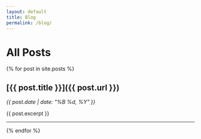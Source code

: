 ```yaml
---
layout: default
title: Blog
permalink: /blog/
---
```


# All Posts

{% for post in site.posts %}
## [{{ post.title }}]({{ post.url }})
*{{ post.date | date: "%B %d, %Y" }}*

{{ post.excerpt }}

---
{% endfor %}